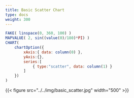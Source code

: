 ```yaml
---
title: Basic Scatter Chart
type: docs
weight: 300
---
```


```js
FAKE( linspace(0, 360, 100) )
MAPVALUE( 2, sin((value(0)/180)*PI) )
CHART(
    chartOption({
        xAxis:{ data: column(0) },
        yAxis:{},
        series:[
            { type:"scatter", data: column(1) }
        ]
    })
)
```

{{< figure src="../../img/basic_scatter.jpg" width="500" >}}
